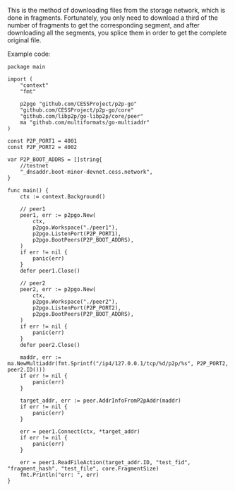 This is the method of downloading files from the storage network, which is done in fragments. Fortunately, you only need to download a third of the number of fragments to get the corresponding segment, and after downloading all the segments, you splice them in order to get the complete original file.

Example code:
```golang
package main

import (
	"context"
	"fmt"

	p2pgo "github.com/CESSProject/p2p-go"
	"github.com/CESSProject/p2p-go/core"
	"github.com/libp2p/go-libp2p/core/peer"
	ma "github.com/multiformats/go-multiaddr"
)

const P2P_PORT1 = 4001
const P2P_PORT2 = 4002

var P2P_BOOT_ADDRS = []string{
	//testnet
	"_dnsaddr.boot-miner-devnet.cess.network",
}

func main() {
	ctx := context.Background()

	// peer1
	peer1, err := p2pgo.New(
		ctx,
		p2pgo.Workspace("./peer1"),
		p2pgo.ListenPort(P2P_PORT1),
		p2pgo.BootPeers(P2P_BOOT_ADDRS),
	)
	if err != nil {
		panic(err)
	}
	defer peer1.Close()

	// peer2
	peer2, err := p2pgo.New(
		ctx,
		p2pgo.Workspace("./peer2"),
		p2pgo.ListenPort(P2P_PORT2),
		p2pgo.BootPeers(P2P_BOOT_ADDRS),
	)
	if err != nil {
		panic(err)
	}
	defer peer2.Close()

	maddr, err := ma.NewMultiaddr(fmt.Sprintf("/ip4/127.0.0.1/tcp/%d/p2p/%s", P2P_PORT2, peer2.ID()))
	if err != nil {
		panic(err)
	}

	target_addr, err := peer.AddrInfoFromP2pAddr(maddr)
	if err != nil {
		panic(err)
	}

	err = peer1.Connect(ctx, *target_addr)
	if err != nil {
		panic(err)
	}

	err = peer1.ReadFileAction(target_addr.ID, "test_fid", "fragment_hash", "test_file", core.FragmentSize)
	fmt.Println("err: ", err)
}
```